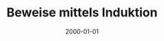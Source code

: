 ---
title: Beweise mittels Induktion
description: Lernzettel - Endliche Automaten, formale Sprachen und Entscheidbarkeit
draft: true
date: 2000-01-01
tags:
---